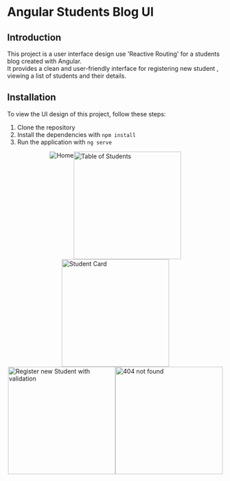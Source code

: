 
# Angular Students Blog UI

## Introduction
This project is a user interface design use 'Reactive Routing' for a students blog created with Angular.<br>
It provides a clean and user-friendly interface for registering new student , viewing a list of students and their details.


## Installation
To view the UI design of this project, follow these steps:

1. Clone the repository
2. Install the dependencies with `npm install`
3. Run the application with `ng serve`


<div style="display:flex; justify-content:center; flex-wrap: wrap;">
  <img src="https://user-images.githubusercontent.com/63107268/234386557-ef8737fe-0671-4d45-a1e6-b4d2a846458a.png" class="main-image" alt="Home">
  <img src="https://user-images.githubusercontent.com/63107268/234386549-ed39bef8-ac1e-4e82-b6fb-1e6a557d4b88.png" width="250" height="250" alt="Table of Students">
  <img src="https://user-images.githubusercontent.com/63107268/234386545-e1d75e23-43c2-4108-948c-754d999e6f93.png" width="250" height="250" alt="Student Card">
</div>

<div style="display:flex; justify-content:center; flex-wrap: wrap;">
  <img src="https://user-images.githubusercontent.com/63107268/234386535-d1c3478b-e202-434a-845d-47a724723161.png" width="250" height="250" alt="Register new Student with validation">
  <img src="https://user-images.githubusercontent.com/63107268/234386526-bfed8a45-f076-4379-bb62-66dfa3d39997.png" width="250" height="250" alt="404 not found">
</div>

<style>
  .main-image {
    max-width: 100%;
    height: auto;
  }
</style>
